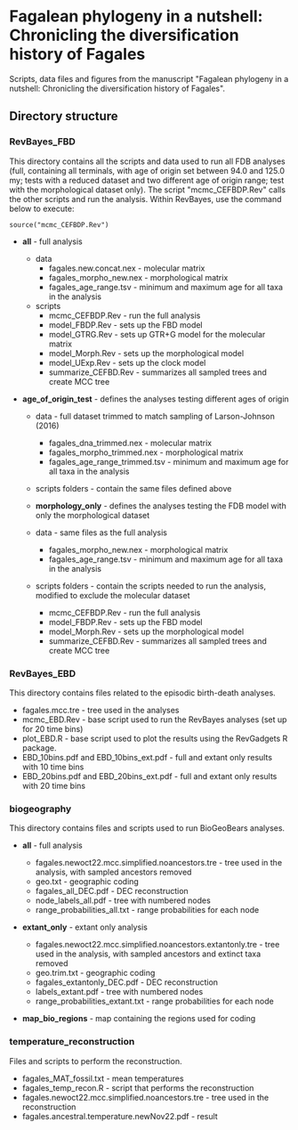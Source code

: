 # Fagalean phylogeny in a nutshell: Chronicling the diversification history of Fagales

Scripts, data files and figures from the manuscript "Fagalean phylogeny in a nutshell: Chronicling the diversification history of Fagales". 

## Directory structure


### RevBayes_FBD

This directory contains all the scripts and data used to run all FDB analyses (full, containing all terminals, with age of origin set between 94.0 and 125.0 my; tests with a reduced dataset and two different age of origin range; test with the morphological dataset only). 
The script "mcmc_CEFBDP.Rev" calls the other scripts and run the analysis. Within RevBayes, use the command below to execute:
```
source("mcmc_CEFBDP.Rev")
```

* **all** - full analysis
  * data
    * fagales.new.concat.nex - molecular matrix
    * fagales_morpho_new.nex - morphological matrix
    * fagales_age_range.tsv - minimum and maximum age for all taxa in the analysis
  * scripts
    * mcmc_CEFBDP.Rev - run the full analysis
    * model_FBDP.Rev - sets up the FBD model
    * model_GTRG.Rev - sets up GTR+G model for the molecular matrix
    * model_Morph.Rev - sets up the morphological model
    * model_UExp.Rev - sets up the clock model
    * summarize_CEFBD.Rev - summarizes all sampled trees and create MCC tree

* **age_of_origin_test** - defines the analyses testing different ages of origin
  * data - full dataset trimmed to match sampling of Larson-Johnson (2016)
    * fagales_dna_trimmed.nex - molecular matrix
    * fagales_morpho_trimmed.nex - morphological matrix
    * fagales_age_range_trimmed.tsv - minimum and maximum age for all taxa in the analysis
  * scripts folders - contain the same files defined above
  
  * **morphology_only** - defines the analyses testing the FDB model with only the morphological dataset
  * data - same files as the full analysis
    * fagales_morpho_new.nex - morphological matrix
    * fagales_age_range.tsv - minimum and maximum age for all taxa in the analysis
  * scripts folders - contain the scripts needed to run the analysis, modified to exclude the molecular dataset
    * mcmc_CEFBDP.Rev - run the full analysis
    * model_FBDP.Rev - sets up the FBD model
    * model_Morph.Rev - sets up the morphological model
    * summarize_CEFBD.Rev - summarizes all sampled trees and create MCC tree

### RevBayes_EBD

This directory contains files related to the episodic birth-death analyses. 

* fagales.mcc.tre - tree used in the analyses
* mcmc_EBD.Rev - base script used to run the RevBayes analyses (set up for 20 time bins)
* plot_EBD.R - base script used to plot the results using the RevGadgets R package.
* EBD_10bins.pdf and EBD_10bins_ext.pdf - full and extant only results with 10 time bins
* EBD_20bins.pdf and EBD_20bins_ext.pdf - full and extant only results with 20 time bins

### biogeography

This directory contains files and scripts used to run BioGeoBears analyses.

* **all** - full analysis
   * fagales.newoct22.mcc.simplified.noancestors.tre - tree used in the analysis, with sampled ancestors removed
   * geo.txt - geographic coding
   * fagales_all_DEC.pdf - DEC reconstruction
   * node_labels_all.pdf - tree with numbered nodes
   * range_probabilities_all.txt - range probabilities for each node
  
 * **extant_only** - extant only analysis
   * fagales.newoct22.mcc.simplified.noancestors.extantonly.tre - tree used in the analysis, with sampled ancestors and extinct taxa removed
   * geo.trim.txt - geographic coding
   * fagales_extantonly_DEC.pdf - DEC reconstruction
   * labels_extant.pdf - tree with numbered nodes
   * range_probabilities_extant.txt - range probabilities for each node
  
  * **map_bio_regions** - map containing the regions used for coding
  
  ### temperature_reconstruction
  
  Files and scripts to perform the reconstruction.
  
  * fagales_MAT_fossil.txt - mean temperatures
  * fagales_temp_recon.R - script that performs the reconstruction
  * fagales.newoct22.mcc.simplified.noancestors.tre - tree used in the reconstruction
  * fagales.ancestral.temperature.newNov22.pdf - result
